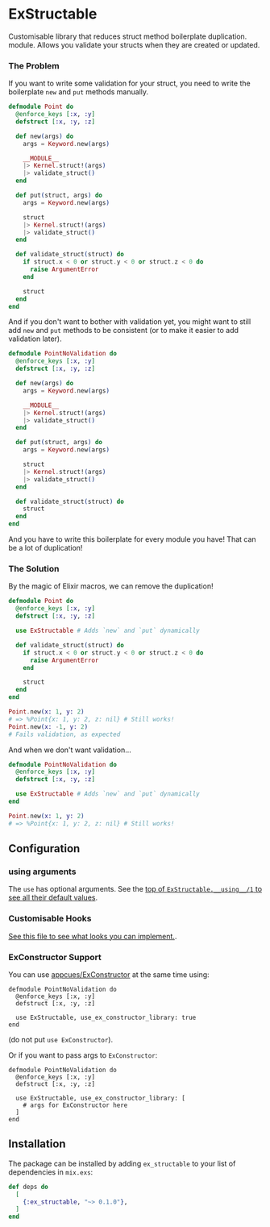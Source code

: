 # ExStructable

<!-- If this is changed, update mix.exs.description/1 -->

Customisable library that reduces struct method boilerplate duplication.
module. Allows you validate your structs when they are created or updated.

### The Problem

If you want to write some validation for your struct, you need to write the
boilerplate `new` and `put` methods manually.

```elixir
defmodule Point do
  @enforce_keys [:x, :y]
  defstruct [:x, :y, :z]

  def new(args) do
    args = Keyword.new(args)

    __MODULE__
    |> Kernel.struct!(args)
    |> validate_struct()
  end

  def put(struct, args) do
    args = Keyword.new(args)

    struct
    |> Kernel.struct!(args)
    |> validate_struct()
  end

  def validate_struct(struct) do
    if struct.x < 0 or struct.y < 0 or struct.z < 0 do
      raise ArgumentError
    end

    struct
  end
end
```

And if you don't want to bother with validation yet, you might want to still
add `new` and `put` methods to be consistent (or to make it easier to add
validation later).

```elixir
defmodule PointNoValidation do
  @enforce_keys [:x, :y]
  defstruct [:x, :y, :z]

  def new(args) do
    args = Keyword.new(args)

    __MODULE__
    |> Kernel.struct!(args)
    |> validate_struct()
  end

  def put(struct, args) do
    args = Keyword.new(args)

    struct
    |> Kernel.struct!(args)
    |> validate_struct()
  end

  def validate_struct(struct) do
    struct
  end
end
```

And you have to write this boilerplate for every module you have! That can be a
lot of duplication!

### The Solution

By the magic of Elixir macros, we can remove the duplication!

```elixir
defmodule Point do
  @enforce_keys [:x, :y]
  defstruct [:x, :y, :z]

  use ExStructable # Adds `new` and `put` dynamically

  def validate_struct(struct) do
    if struct.x < 0 or struct.y < 0 or struct.z < 0 do
      raise ArgumentError
    end

    struct
  end
end

Point.new(x: 1, y: 2)
# => %Point{x: 1, y: 2, z: nil} # Still works!
Point.new(x: -1, y: 2)
# Fails validation, as expected
```

And when we don't want validation...

```elixir
defmodule PointNoValidation do
  @enforce_keys [:x, :y]
  defstruct [:x, :y, :z]

  use ExStructable # Adds `new` and `put` dynamically
end

Point.new(x: 1, y: 2)
# => %Point{x: 1, y: 2, z: nil} # Still works!
```

## Configuration

### __using__ arguments

The `use` has optional arguments. See the [top of
`ExStructable.__using__/1` to see all their default
values](https://github.com/dylan-chong/ex_structable/blob/master/lib/ex_structable.ex#L43).

### Customisable Hooks

[See this file to see what looks you can
implement.](https://github.com/dylan-chong/ex_structable/blob/master/lib/ex_structable/default_hooks.ex).

### ExConstructor Support

You can use [appcues/ExConstructor](https://github.com/appcues/exconstructor)
at the same time using:

```
defmodule PointNoValidation do
  @enforce_keys [:x, :y]
  defstruct [:x, :y, :z]

  use ExStructable, use_ex_constructor_library: true
end
```

(do not put `use ExConstructor`).

Or if you want to pass args to `ExConstructor`:

```
defmodule PointNoValidation do
  @enforce_keys [:x, :y]
  defstruct [:x, :y, :z]

  use ExStructable, use_ex_constructor_library: [
    # args for ExConstructor here
  ]
end
```

## Installation

The package can be installed by adding `ex_structable` to your list of
dependencies in `mix.exs`:

```elixir
def deps do
  [
    {:ex_structable, "~> 0.1.0"},
  ]
end
```
